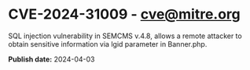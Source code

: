 # CVE-2024-31009 - cve@mitre.org

SQL injection vulnerability in SEMCMS v.4.8, allows a remote attacker to obtain sensitive information via lgid parameter in Banner.php.

**Publish date:** 2024-04-03
